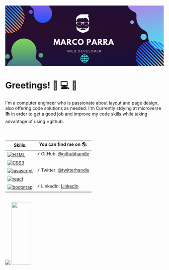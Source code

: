 ![banner](banner.png)

# Greetings! 👋 :computer: :tophat:

I'm a computer engineer who is passionate about layout and page design, also offering code solutions as needed. I'm Currently stdying at microverse :books: in order to get a good job and improve my code skills while taking advantage of using :star:github. 

<br>


Skills:                         |       You can find me on :earth_americas::
--------                        |       ------------------------------------
[![HTML](https://img.shields.io/badge/html5%20-%23E34F26.svg?&style=for-the-badge&logo=html5&logoColor=white)](https://github.com/mrigorir)|:zap: GitHub: [@githubhandle](https://github.com/mrigorir)
[![CSS3](https://img.shields.io/badge/CSS3-1572B6?style=for-the-badge&logo=css3&logoColor=white)](https://github.com/mrigorir)|
[![javascript](https://img.shields.io/badge/JavaScript-323330?style=for-the-badge&logo=javascript&logoColor=F7DF1Ee)](https://github.com/mrigorir)|:zap: Twitter: [@twitterhandle](https://twitter.com/marcoparra311)
[![react](https://img.shields.io/badge/React-20232A?style=for-the-badge&logo=react&logoColor=61DAFB)](https://github.com/mrigorir)|
[![bootstrap](https://img.shields.io/badge/Bootstrap-563D7C?style=for-the-badge&logo=bootstrap&logoColor=white)](https://github.com/mrigorir)|:zap: LinkedIn: [LinkedIn](https://www.linkedin.com/in/marco-parra-leal-a93318101/) 

<br>

<div display="flex" justify-content="center">
  <img src="https://github-readme-stats.vercel.app/api?username=mrigorir" height="200px"/> 
  <img src="https://github-readme-stats.vercel.app/api/top-langs/?username=mrigorir&hide=html" height="200px" width="35%"/>
</div>
